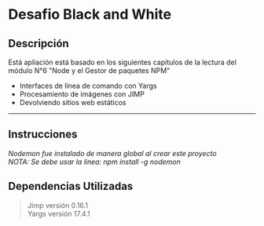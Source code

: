 # Desafio Black and White

## Descripción
    
Está apliación está basado en los siguientes capítulos de la lectura del módulo N°6 "Node y el Gestor de paquetes NPM"
+ Interfaces de línea de comando con Yargs 
+ Procesamiento de imágenes con JIMP 
+ Devolviendo sitios web estáticos 

***
## Instrucciones
_Nodemon fue instalado de manera global al crear este proyecto_ <br />
_NOTA: Se debe usar la linea: npm install -g nodemon_

## Dependencias Utilizadas ##

> Jimp versión 0.16.1  
> Yargs versión 17.4.1  

